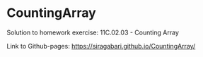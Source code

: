 # CountingArray
Solution to homework exercise: 11C.02.03 - Counting Array

Link to Github-pages: https://siragabari.github.io/CountingArray/
